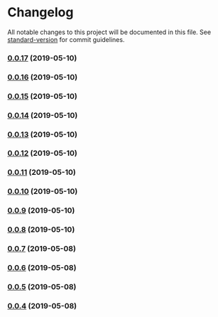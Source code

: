 # Changelog

All notable changes to this project will be documented in this file. See [standard-version](https://github.com/conventional-changelog/standard-version) for commit guidelines.

### [0.0.17](https://github.com/yahsan2/nuxt-module-api-mapper/compare/v0.0.16...v0.0.17) (2019-05-10)



### [0.0.16](https://github.com/yahsan2/nuxt-module-api-mapper/compare/v0.0.15...v0.0.16) (2019-05-10)



### [0.0.15](https://github.com/yahsan2/nuxt-module-api-mapper/compare/v0.0.14...v0.0.15) (2019-05-10)



### [0.0.14](https://github.com/yahsan2/nuxt-module-api-mapper/compare/v0.0.13...v0.0.14) (2019-05-10)



### [0.0.13](https://github.com/yahsan2/nuxt-module-api-mapper/compare/v0.0.12...v0.0.13) (2019-05-10)



### [0.0.12](https://github.com/yahsan2/nuxt-module-api-mapper/compare/v0.0.11...v0.0.12) (2019-05-10)



### [0.0.11](https://github.com/yahsan2/nuxt-module-api-mapper/compare/v0.0.10...v0.0.11) (2019-05-10)



### [0.0.10](https://github.com/yahsan2/nuxt-module-api-mapper/compare/v0.0.9...v0.0.10) (2019-05-10)



### [0.0.9](https://github.com/yahsan2/nuxt-module-api-mapper/compare/v0.0.8...v0.0.9) (2019-05-10)



### [0.0.8](https://github.com/yahsan2/nuxt-module-api-mapper/compare/v0.0.7...v0.0.8) (2019-05-10)



### [0.0.7](https://github.com/yahsan2/nuxt-module-api-mapper/compare/v0.0.6...v0.0.7) (2019-05-08)



### [0.0.6](https://github.com/yahsan2/nuxt-module-api-mapper/compare/v0.0.5...v0.0.6) (2019-05-08)



### [0.0.5](https://github.com/yahsan2/nuxt-module-api-mapper/compare/v0.0.4...v0.0.5) (2019-05-08)



### [0.0.4](https://github.com/yahsan2/nuxt-module-api-mapper/compare/v0.0.3...v0.0.4) (2019-05-08)
